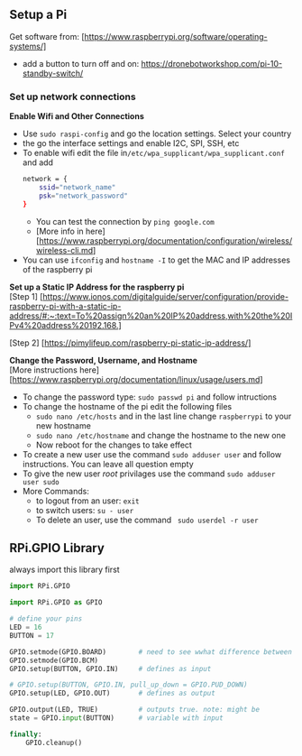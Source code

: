 
## Setup a Pi

Get software from: [https://www.raspberrypi.org/software/operating-systems/]

- add a button to turn off and on: <https://dronebotworkshop.com/pi-10-standby-switch/>

### Set up network connections

**Enable Wifi and Other Connections**  
* Use `sudo raspi-config` and go the location settings. Select your country
* the go the interface settings and enable I2C, SPI, SSH, etc
* To enable wifi edit the file in`/etc/wpa_supplicant/wpa_supplicant.conf` and add
    ```sh
    network = {
        ssid="network_name"
        psk="network_password"
    }
    ```
    - You can test the connection by `ping google.com`
    - [More info in here][https://www.raspberrypi.org/documentation/configuration/wireless/wireless-cli.md]
* You can use `ifconfig` and `hostname -I` to get the MAC and IP addresses of the raspberry pi

**Set up a Static IP Address for the raspberry pi**  
[Step 1] [https://www.ionos.com/digitalguide/server/configuration/provide-raspberry-pi-with-a-static-ip-address/#:~:text=To%20assign%20an%20IP%20address,with%20the%20IPv4%20address%20192.168.]  

[Step 2] [https://pimylifeup.com/raspberry-pi-static-ip-address/]  

**Change the Password, Username, and Hostname**  
[More instructions here][https://www.raspberrypi.org/documentation/linux/usage/users.md]  
* To change the password type: `sudo passwd pi` and follow intructions
* To change the hostname of the pi edit the following files
    - `sudo nano /etc/hosts` and in the last line change `raspberrypi` to your new hostname
    - `sudo nano /etc/hostname` and change the hostname to the new one
    - Now reboot for the changes to take effect
* To create a new user use the command `sudo adduser user` and follow instructions. You can leave all question empty
* To give the new user *root* privilages use the command `sudo adduser user sudo`
* More Commands:
    - to logout from an user: `exit`
    - to switch users: `su - user`
    - To delete an user, use the command ` sudo userdel -r user`


## RPi.GPIO Library

always import this library first
```py
import RPi.GPIO
```

```py
import RPi.GPIO as GPIO

# define your pins
LED = 16
BUTTON = 17

GPIO.setmode(GPIO.BOARD)        # need to see wwhat difference between BOARD and BCM is
GPIO.setmode(GPIO.BCM)
GPIO.setup(BUTTON, GPIO.IN)     # defines as input

# GPIO.setup(BUTTON, GPIO.IN, pull_up_down = GPIO.PUD_DOWN) 
GPIO.setup(LED, GPIO.OUT)       # defines as output

GPIO.output(LED, TRUE)          # outputs true. note: might be 
state = GPIO.input(BUTTON)      # variable with input

finally:
    GPIO.cleanup() 
```


